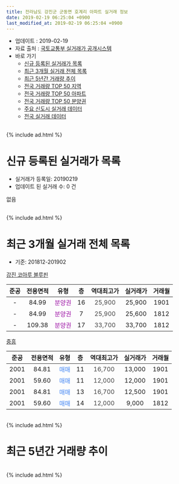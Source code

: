 ```yaml
---
title: 전라남도 강진군 군동면 호계리 아파트 실거래 정보
date: 2019-02-19 06:25:04 +0900
last_modified_at: 2019-02-19 06:25:04 +0900
---
```


* 업데이트 : 2019-02-19
* 자료 출처 : [국토교통부 실거래가 공개시스템](http://rt.molit.go.kr)
* 바로 가기
    * [신규 등록된 실거래가 목록](#신규-등록된-실거래가-목록)
    * [최근 3개월 실거래 전체 목록](#최근-3개월-실거래-전체-목록)
    * [최근 5년간 거래량 추이](#최근-5년간-거래량-추이)
    * [전국 거래량 TOP 50 지역](https://inasie.github.io/apt-trade-info/최근-3개월-전국에서-가장-거래가-많이-발생한-지역)
    * [전국 거래량 TOP 50 아파트](https://inasie.github.io/apt-trade-info/최근-3개월-전국에서-가장-거래가-많이-발생한-아파트)
    * [전국 거래량 TOP 50 분양권](https://inasie.github.io/apt-trade-info/최근-3개월-전국에서-가장-거래가-많이-발생한-분양권)
    * [주요 신도시 실거래 데이터](https://inasie.github.io/apt-trade-info/주요-신도시)
    * [전국 실거래 데이터](https://inasie.github.io/apt-trade-info/전국)
<br>
{% include ad.html %}
<br>

# 신규 등록된 실거래가 목록
* 실거래가 등록일: 20190219
* 업데이트 된 실거래 수: 0 건

없음

<br>
{% include ad.html %}
<br>

# 최근 3개월 실거래 전체 목록
* 기준: 201812-201902


[강진 코아루 블루핀](https://search.naver.com/search.naver?query=%EC%A0%84%EB%9D%BC%EB%82%A8%EB%8F%84+%EA%B0%95%EC%A7%84%EA%B5%B0+%EA%B5%B0%EB%8F%99%EB%A9%B4+%ED%98%B8%EA%B3%84%EB%A6%AC+%EA%B0%95%EC%A7%84+%EC%BD%94%EC%95%84%EB%A3%A8+%EB%B8%94%EB%A3%A8%ED%95%80)

|준공|전용면적|유형|층|역대최고가|실거래가|거래월|
|:---:|:---:|:---:|:---:|:---:|:---:|:---:|
|-|84.99|<span style="color:#9C11A5">분양권</span>|16|<span style="color:#444444">25,900</span>|25,900|1901|
|-|84.99|<span style="color:#9C11A5">분양권</span>|7|<span style="color:#444444">25,900</span>|25,600|1812|
|-|109.38|<span style="color:#9C11A5">분양권</span>|17|<span style="color:#444444">33,700</span>|33,700|1812|

[중흥](https://search.naver.com/search.naver?query=%EC%A0%84%EB%9D%BC%EB%82%A8%EB%8F%84+%EA%B0%95%EC%A7%84%EA%B5%B0+%EA%B5%B0%EB%8F%99%EB%A9%B4+%ED%98%B8%EA%B3%84%EB%A6%AC+%EC%A4%91%ED%9D%A5)

|준공|전용면적|유형|층|역대최고가|실거래가|거래월|
|:---:|:---:|:---:|:---:|:---:|:---:|:---:|
|2001|84.81|<span style="color:#4285f3">매매</span>|11|<span style="color:#444444">16,700</span>|13,000|1901|
|2001|59.60|<span style="color:#4285f3">매매</span>|11|<span style="color:#444444">12,000</span>|12,000|1901|
|2001|84.81|<span style="color:#4285f3">매매</span>|13|<span style="color:#444444">16,700</span>|12,500|1901|
|2001|59.60|<span style="color:#4285f3">매매</span>|14|<span style="color:#444444">12,000</span>|9,000|1812|


<br>
{% include ad.html %}
<br>

# 최근 5년간 거래량 추이


<div style="width:100%;">
    <canvas id="deal_progress" height="200"></canvas>
</div>

<script>
new Chart(document.getElementById("deal_progress"), {
    type: 'line',
    data: {
        labels: ['201402','201403','201404','201405','201406','201407','201408','201409','201410','201411','201412','201501','201502','201503','201504','201505','201506','201507','201508','201509','201510','201511','201512','201601','201602','201603','201604','201605','201606','201607','201608','201609','201610','201611','201612','201701','201702','201703','201704','201705','201706','201707','201708','201709','201710','201711','201712','201801','201802','201803','201804','201805','201806','201807','201808','201809','201810','201811','201812','201901','201902'],
        datasets: [{
            label: '매매',
            pointRadius: 1,
            data: [1, 0, 0, 2, 4, 2, 0, 0, 0, 1, 0, 1, 1, 3, 2, 1, 1, 0, 0, 1, 2, 2, 1, 2, 0, 4, 3, 1, 1, 0, 2, 1, 1, 0, 4, 3, 2, 1, 0, 0, 0, 1, 0, 0, 1, 1, 1, 0, 2, 0, 1, 2, 2, 1, 1, 2, 1, 5, 3, 4, 0],
            borderColor: "rgba(255, 201, 14, 1)",
            backgroundColor: "rgba(255, 201, 14, 0.5)",
            fill: false,
            lineTension: 0
        },{
            label: '전월세',
            pointRadius: 1,
            data: [0, 2, 0, 3, 0, 0, 0, 1, 0, 1, 0, 1, 1, 0, 0, 0, 0, 0, 0, 1, 0, 0, 0, 0, 0, 1, 0, 0, 0, 1, 0, 0, 1, 0, 0, 1, 0, 0, 0, 1, 0, 1, 0, 0, 0, 0, 0, 0, 0, 0, 0, 1, 0, 0, 0, 0, 1, 0, 0, 0, 0],
            borderColor: "rgba(0, 141, 185, 1)",
            backgroundColor: "rgba(0, 141, 185, 0.5)",
            fill: false,
            lineTension: 0
        }
        ]
    },
    options: {
        responsive: true,
        title: {
            display: false
        },
        tooltips: {
            mode: 'index',
            intersect: false
        },
        hover: {
            mode: 'nearest',
            intersect: true
        },
        scales: {
            xAxes: [{
                display: true,
                scaleLabel: {
                    display: true,
                    labelString: '년/월'
                }
            }],
            yAxes: [{
                display: true,
                ticks: {
                    suggestedMin: 0,
                },
                scaleLabel: {
                    display: true,
                    labelString: '실거래 수'
                }
            }]
        }
    }
});

</script>


<br>
{% include ad.html %}
<br>

